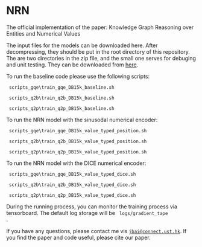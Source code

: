 # NRN

The official implementation of the paper: Knowledge Graph Reasoning over Entities and Numerical Values

The input files for the models can be downloaded here. After decompressing, they should be put in the root directory of this repository. The are two directories in the zip file, and the small one serves for debuging and unit testing. They can be downloaded from 
[here](https://drive.google.com/file/d/1QTX1i5M9RPLX2oaJWYFaWHc645KJzsZa/view?usp=sharing).

To run the baseline code please use the following scripts:

<code> scripts_gqe\train_gqe_DB15k_baseline.sh</code>

<code> scripts_q2b\train_q2b_DB15k_baseline.sh </code>

<code> scripts_q2p\train_q2p_DB15k_baseline.sh </code>

To run the NRN model with the sinusodal numerical encoder:

<code> scripts_gqe\train_gqe_DB15k_value_typed_position.sh </code>

<code> scripts_q2b\train_q2b_DB15k_value_typed_position.sh </code>

<code> scripts_q2p\train_q2p_DB15k_value_typed_position.sh </code>


To run the NRN model with the DICE numerical encoder:

<code> scripts_gqe\train_gqe_DB15k_value_typed_dice.sh </code>

<code> scripts_q2b\train_q2b_DB15k_value_typed_dice.sh </code>

<code> scripts_q2p\train_q2p_DB15k_value_typed_dice.sh </code>


During the running process, you can monitor the training process via tensorboard. The default log storage will be <code> logs/gradient_tape </code>. 

If you have any questions, please contact me vis <code>jbai@connect.ust.hk</code>.
If you find the paper and code useful, please cite our paper. 


